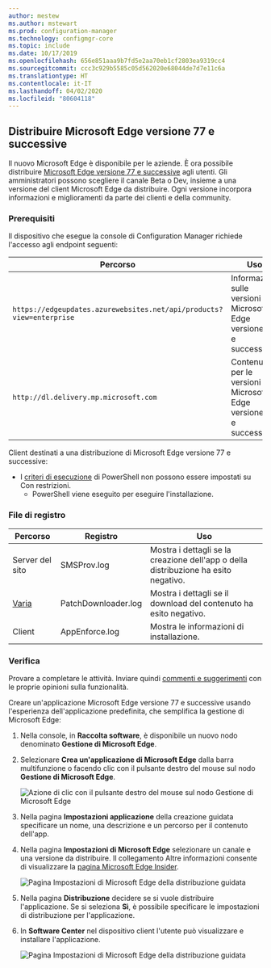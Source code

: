 ```yaml
---
author: mestew
ms.author: mstewart
ms.prod: configuration-manager
ms.technology: configmgr-core
ms.topic: include
ms.date: 10/17/2019
ms.openlocfilehash: 656e851aaa9b7fd5e2aa70eb1cf2803ea9319cc4
ms.sourcegitcommit: ccc3c929b5585c05d562020e68044de7d7e11c6a
ms.translationtype: HT
ms.contentlocale: it-IT
ms.lasthandoff: 04/02/2020
ms.locfileid: "80604118"
---
```

## <a name="deploy-microsoft-edge-version-77-and-later"></a><a name="bkmk_Microsoft_Edge"></a> Distribuire Microsoft Edge versione 77 e successive
<!--4561024-->
Il nuovo Microsoft Edge è disponibile per le aziende. È ora possibile distribuire [Microsoft Edge versione 77 e successive](https://docs.microsoft.com/deployedge/) agli utenti. Gli amministratori possono scegliere il canale Beta o Dev, insieme a una versione del client Microsoft Edge da distribuire. Ogni versione incorpora informazioni e miglioramenti da parte dei clienti e della community.

### <a name="prerequisites"></a>Prerequisiti

Il dispositivo che esegue la console di Configuration Manager richiede l'accesso agli endpoint seguenti:

|Percorso|Uso|
|---|---|
|`https://edgeupdates.azurewebsites.net/api/products?view=enterprise`|Informazioni sulle versioni di Microsoft Edge versione 77 e successive|
|`http://dl.delivery.mp.microsoft.com`|Contenuto per le versioni di Microsoft Edge versione 77 e successive|

Client destinati a una distribuzione di Microsoft Edge versione 77 e successive:

- I [criteri di esecuzione](https://docs.microsoft.com/powershell/module/microsoft.powershell.core/about/about_execution_policies) di PowerShell non possono essere impostati su Con restrizioni.
  - PowerShell viene eseguito per eseguire l'installazione.


### <a name="log-files"></a>File di registro

|Percorso|Registro|Uso|
|---|---|---|
| Server del sito|SMSProv.log|Mostra i dettagli se la creazione dell'app o della distribuzione ha esito negativo.|
| [Varia](/sccm/core/plan-design/hierarchy/log-files)|PatchDownloader.log| Mostra i dettagli se il download del contenuto ha esito negativo.|
| Client|  AppEnforce.log|Mostra le informazioni di installazione.|

### <a name="try-it-out"></a>Verifica

Provare a completare le attività. Inviare quindi [commenti e suggerimenti](/sccm/core/understand/find-help#product-feedback) con le proprie opinioni sulla funzionalità.

Creare un'applicazione Microsoft Edge versione 77 e successive usando l'esperienza dell'applicazione predefinita, che semplifica la gestione di Microsoft Edge:

1. Nella console, in **Raccolta software**, è disponibile un nuovo nodo denominato **Gestione di Microsoft Edge**.
1. Selezionare **Crea un'applicazione di Microsoft Edge** dalla barra multifunzione o facendo clic con il pulsante destro del mouse sul nodo **Gestione di Microsoft Edge**.

   ![Azione di clic con il pulsante destro del mouse sul nodo Gestione di Microsoft Edge](/sccm/core/get-started/2019/media/4561024-create-microsoft-edge-application.png)

1. Nella pagina **Impostazioni applicazione** della creazione guidata specificare un nome, una descrizione e un percorso per il contenuto dell'app.
1. Nella pagina **Impostazioni di Microsoft Edge** selezionare un canale e una versione da distribuire. Il collegamento Altre informazioni consente di visualizzare la [pagina Microsoft Edge Insider](https://www.microsoftedgeinsider.com/).

   ![Pagina Impostazioni di Microsoft Edge della distribuzione guidata](/sccm/core/get-started/2019/media/4561024-edge-settings-wizard.png)

1. Nella pagina **Distribuzione** decidere se si vuole distribuire l'applicazione. Se si seleziona **Sì**, è possibile specificare le impostazioni di distribuzione per l'applicazione.
1. In **Software Center** nel dispositivo client l'utente può visualizzare e installare l'applicazione.

   ![Pagina Impostazioni di Microsoft Edge della distribuzione guidata](/sccm/core/get-started/2019/media/4561024-software-center-install-edge.png)
